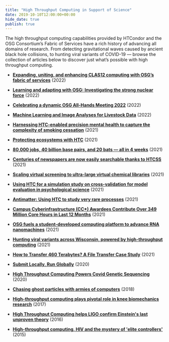 ```yaml
---
title: "High Throughput Computing in Support of Science"
date: 2019-10-10T12:00:00+00:00
hide_date: true
publish: true
---
```


The high throughput computing capabilities provided by HTCondor and the OSG Consortium’s Fabric of Services have a rich history of advancing all domains of research. From detecting gravitational waves caused by ancient black hole collisions, to hunting viral variants of COVID-19 –– browse the collection of articles below to discover just what’s possible with high throughput computing.

- **[Expanding, uniting, and enhancing CLAS12 computing with OSG’s fabric of services](/news/2022-05-02-CLAS12/)** (2022)

- **[Learning and adapting with OSG: Investigating the strong nuclear force](/news/2022-04-25-Natzke/)** (2022)

- **[Celebrating a dynamic OSG All-Hands Meeting 2022](/news/2022-04-11-OSGAHM2022-Summary/)** (2022)

- **[Machine Learning and Image Analyses for Livestock Data](/news/2022-02-22-ML-and-Image-Analyses-for-Livestock-Data/)** (2022)

- **[Harnessing HTC-enabled precision mental health to capture the complexity of smoking cessation](/news/2021-12-16-precision-mental-health/)** (2021)

- **[Protecting ecosystems with HTC](/news/2021-11-09-usgs-invasivespecies/)** (2021)

- **[80,000 jobs, 40 billion base pairs, and 20 bats –– all in 4 weeks](/news/2021-10-26-bat-genomics/)** (2021)

- **[Centuries of newspapers are now easily searchable thanks to HTCSS](/news/2021-10-26-banq/)** (2021)

- **[Scaling virtual screening to ultra-large virtual chemical libraries](/news/2021-08-19-Spencer-Showcase/)** (2021)

- **[Using HTC for a simulation study on cross-validation for model evaluation in psychological science](/news/2021-08-19-Hannah-Showcase/)** (2021)

- **[Antimatter: Using HTC to study very rare processes](/news/2021-08-19-Anirvan-Showcase/)** (2021)

- **[Campus Cyberinfrastructure (CC*) Awardees Contribute Over 349 Million Core Hours in Last 12 Months](/news/2021-01-15-Campus-Cyberinfrastructure-Awardees-Contribute-to-OSG/)** (2021)

- **[OSG fuels a student-developed computing platform to advance RNA nanomachines](/news/2021-08-10-Science-Gateway/)** (2021)

- **[Hunting viral variants across Wisconsin, powered by high-throughput computing](https://morgridge.org/story/hunting-viral-variants-across-wisconsin-powered-by-high-throughput-computing/)** (2021)

- **[How to Transfer 460 Terabytes? A File Transfer Case Study](/news/2021-01-15-Use-HTCondor-To-Transfer-Files/)** (2021)

- **[Submit Locally, Run Globally](/news/2020-12-7-Submit-Locally-Run-Globally/)** (2020)

- **[High Throughput Computing Powers Covid Genetic Sequencing](/news/2020-11-18-High-Throughput-Computing-Powers-Covid-Genetic-Sequencing/)** (2020)

- **[Chasing ghost particles with armies of computers](https://morgridge.org/story/chasing-ghost-particles-with-armies-of-computers/)** (2018)

- **[High-throughput computing plays pivotal role in knee biomechanics research](https://morgridge.org/story/high-throughput-computing-plays-pivotal-role-in-knee-biomechanics-research/)** (2017)

- **[High Throughput Computing helps LIGO confirm Einstein's last unproven theory](https://morgridge.org/story/high-throughput-computing-helps-ligo-confirm-einsteins-last-unproven-theory/)** (2016)

- **[High-throughput computing, HIV and the mystery of 'elite controllers'](https://morgridge.org/story/high-throughput-computing-hiv-and-the-mystery-of-elite-controllers/)** (2015)
  
